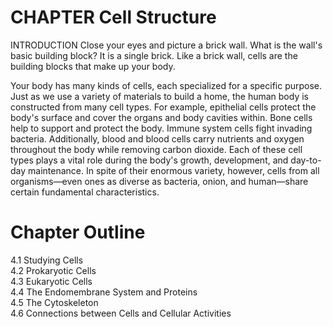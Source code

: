# CHAPTER Cell Structure

INTRODUCTION Close your eyes and picture a brick wall. What is the wall's basic building block? It is a single brick. Like a brick wall, cells are the building blocks that make up your body.

Your body has many kinds of cells, each specialized for a specific purpose. Just as we use a variety of materials to build a home, the human body is constructed from many cell types. For example, epithelial cells protect the body's surface and cover the organs and body cavities within. Bone cells help to support and protect the body. Immune system cells fight invading bacteria. Additionally, blood and blood cells carry nutrients and oxygen throughout the body while removing carbon dioxide. Each of these cell types plays a vital role during the body's growth, development, and day-to-day maintenance. In spite of their enormous variety, however, cells from all organisms—even ones as diverse as bacteria, onion, and human—share certain fundamental characteristics.

# Chapter Outline

4.1 Studying Cells   
4.2 Prokaryotic Cells   
4.3 Eukaryotic Cells   
4.4 The Endomembrane System and Proteins   
4.5 The Cytoskeleton   
4.6 Connections between Cells and Cellular Activities